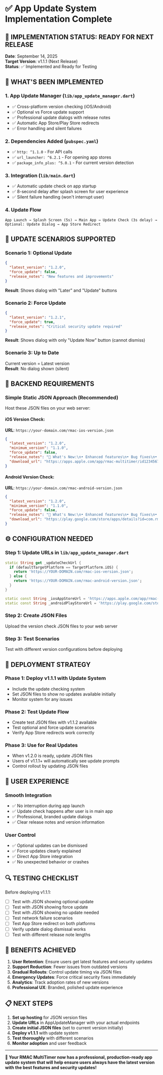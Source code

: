 # ✅ App Update System Implementation Complete

## 🎉 IMPLEMENTATION STATUS: READY FOR NEXT RELEASE

**Date**: September 14, 2025  
**Target Version**: v1.1.1 (Next Release)  
**Status**: ✅ Implemented and Ready for Testing  

## 🔧 **WHAT'S BEEN IMPLEMENTED**

### 1. **App Update Manager** (`lib/app_update_manager.dart`)
- ✅ Cross-platform version checking (iOS/Android)
- ✅ Optional vs Force update support
- ✅ Professional update dialogs with release notes
- ✅ Automatic App Store/Play Store redirects
- ✅ Error handling and silent failures

### 2. **Dependencies Added** (`pubspec.yaml`)
- ✅ `http: ^1.1.0` - For API calls
- ✅ `url_launcher: ^6.2.1` - For opening app stores
- ✅ `package_info_plus: ^5.0.1` - For current version detection

### 3. **Integration** (`lib/main.dart`)
- ✅ Automatic update check on app startup
- ✅ 8-second delay after splash screen for user experience
- ✅ Silent failure handling (won't interrupt user)

### 4. **Update Flow**
```
App Launch → Splash Screen (5s) → Main App → Update Check (3s delay) → 
Optional: Update Dialog → App Store Redirect
```

## 🎯 **UPDATE SCENARIOS SUPPORTED**

### **Scenario 1: Optional Update**
```json
{
  "latest_version": "1.2.0",
  "force_update": false,
  "release_notes": "New features and improvements"
}
```
**Result**: Shows dialog with "Later" and "Update" buttons

### **Scenario 2: Force Update**
```json
{
  "latest_version": "1.2.1",
  "force_update": true,
  "release_notes": "Critical security update required"
}
```
**Result**: Shows dialog with only "Update Now" button (cannot dismiss)

### **Scenario 3: Up to Date**
Current version = Latest version  
**Result**: No dialog shown (silent)

## 🔗 **BACKEND REQUIREMENTS**

### **Simple Static JSON Approach** (Recommended)
Host these JSON files on your web server:

#### iOS Version Check:
**URL**: `https://your-domain.com/rmac-ios-version.json`
```json
{
  "latest_version": "1.2.0",
  "minimum_version": "1.1.0",
  "force_update": false,
  "release_notes": "🎉 What's New:\n• Enhanced features\n• Bug fixes\n• Performance improvements",
  "download_url": "https://apps.apple.com/app/rmac-multitimer/id1234567890"
}
```

#### Android Version Check:
**URL**: `https://your-domain.com/rmac-android-version.json`
```json
{
  "latest_version": "1.2.0",
  "minimum_version": "1.1.0",
  "force_update": false,
  "release_notes": "🎉 What's New:\n• Enhanced features\n• Bug fixes\n• Performance improvements",
  "download_url": "https://play.google.com/store/apps/details?id=com.rmac.multitimer"
}
```

## ⚙️ **CONFIGURATION NEEDED**

### **Step 1: Update URLs in `lib/app_update_manager.dart`**
```dart
static String get _updateCheckUrl {
  if (defaultTargetPlatform == TargetPlatform.iOS) {
    return 'https://YOUR-DOMAIN.com/rmac-ios-version.json';
  } else {
    return 'https://YOUR-DOMAIN.com/rmac-android-version.json';
  }
}

static const String _iosAppStoreUrl = 'https://apps.apple.com/app/rmac-multitimer/idYOUR-APP-ID';
static const String _androidPlayStoreUrl = 'https://play.google.com/store/apps/details?id=com.rmac.multitimer';
```

### **Step 2: Create JSON Files**
Upload the version check JSON files to your web server

### **Step 3: Test Scenarios**
Test with different version configurations before deploying

## 🚀 **DEPLOYMENT STRATEGY**

### **Phase 1: Deploy v1.1.1 with Update System**
- Include the update checking system
- Set JSON files to show no updates available initially
- Monitor system for any issues

### **Phase 2: Test Update Flow**
- Create test JSON files with v1.1.2 available
- Test optional and force update scenarios
- Verify App Store redirects work correctly

### **Phase 3: Use for Real Updates**
- When v1.2.0 is ready, update JSON files
- Users of v1.1.1+ will automatically see update prompts
- Control rollout by updating JSON files

## 📱 **USER EXPERIENCE**

### **Smooth Integration**
- ✅ No interruption during app launch
- ✅ Update check happens after user is in main app
- ✅ Professional, branded update dialogs
- ✅ Clear release notes and version information

### **User Control**
- ✅ Optional updates can be dismissed
- ✅ Force updates clearly explained
- ✅ Direct App Store integration
- ✅ No unexpected behavior or crashes

## 🔍 **TESTING CHECKLIST**

Before deploying v1.1.1:
- [ ] Test with JSON showing optional update
- [ ] Test with JSON showing force update  
- [ ] Test with JSON showing no update needed
- [ ] Test network failure scenarios
- [ ] Test App Store redirect on both platforms
- [ ] Verify update dialog dismissal works
- [ ] Test with different release note lengths

## 🎯 **BENEFITS ACHIEVED**

1. **User Retention**: Ensure users get latest features and security updates
2. **Support Reduction**: Fewer issues from outdated versions
3. **Gradual Rollouts**: Control update timing via JSON files
4. **Emergency Updates**: Force critical security fixes immediately
5. **Analytics**: Track adoption rates of new versions
6. **Professional UX**: Branded, polished update experience

## 📋 **NEXT STEPS**

1. **Set up hosting** for JSON version files
2. **Update URLs** in AppUpdateManager with your actual endpoints
3. **Create initial JSON files** (set to current version initially)
4. **Deploy v1.1.1** with update system
5. **Test thoroughly** with different scenarios
6. **Monitor adoption** and user feedback

---

**🎉 Your RMAC MultiTimer now has a professional, production-ready app update system that will help ensure users always have the latest version with the best features and security updates!**
